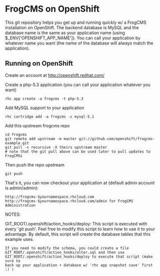 FrogCMS on OpenShift
====================

This git repository helps you get up and running quickly w/ a FrogCMS installation
on OpenShift.  The backend database is MySQL and the database name is the 
same as your application name (using $_ENV['OPENSHIFT_APP_NAME']).  You can call
your application by whatever name you want (the name of the database will always
match the application).


Running on OpenShift
----------------------------

Create an account at http://openshift.redhat.com/

Create a php-5.3 application (you can call your application whatever you want)

    rhc app create -a frogcms -t php-5.3

Add MySQL support to your application

    rhc cartridge add -a frogcms -c mysql-5.1

Add this upstream frogcms repo

    cd frogcms
    git remote add upstream -m master git://github.com/openshift/frogcms-example.git
    git pull -s recursive -X theirs upstream master
    # note that the git pull above can be used later to pull updates to FrogCMSs
    
Then push the repo upstream

    git push

That's it, you can now checkout your application at (default admin account is admin/admin):

    http://frogcms-$yournamespace.rhcloud.com
    http://frogcms-$yournamespace.rhcloud.com/admin for FrogCMS Administration


NOTES:

GIT_ROOT/.openshift/action_hooks/deploy:
    This script is executed with every 'git push'.  Feel free to modify this script
    to learn how to use it to your advantage.  By default, this script will create
    the database tables that this example uses.

    If you need to modify the schema, you could create a file 
    GIT_ROOT/.openshift/action_hooks/alter.sql and then use
    GIT_ROOT/.openshift/action_hooks/deploy to execute that script (make sure to
    back up your application + database w/ 'rhc app snapshot save' first :) )

